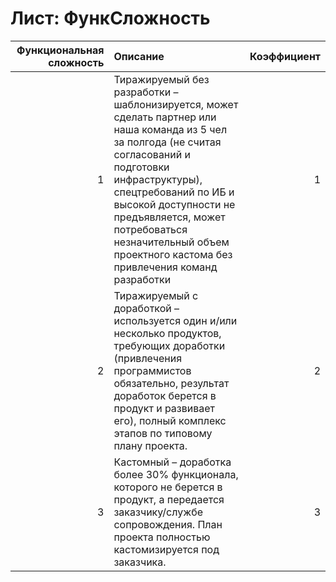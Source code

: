 # Лист: ФункСложность

|   Функциональная сложность | Описание                                                                                                                                                                                                                                                                                                                   |   Коэффициент |
|---------------------------:|:---------------------------------------------------------------------------------------------------------------------------------------------------------------------------------------------------------------------------------------------------------------------------------------------------------------------------|--------------:|
|                          1 | Тиражируемый без разработки – шаблонизируется, может сделать партнер или наша команда из 5 чел за полгода (не считая согласований и подготовки инфраструктуры), спецтребований по ИБ и высокой доступности не предъявляется, может потребоваться незначительный объем проектного кастома без привлечения команд разработки |             1 |
|                          2 | Тиражируемый с доработкой – используется один и/или несколько продуктов, требующих доработки (привлечения программистов обязательно, результат доработок берется в продукт и развивает его), полный комплекс этапов по типовому плану проекта.                                                                             |             2 |
|                          3 | Кастомный – доработка более 30% функционала, которого не берется в продукт, а передается заказчику/службе сопровождения. План проекта полностью кастомизируется под заказчика.                                                                                                                                             |             3 |